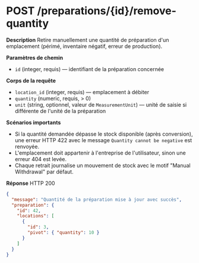 # POST /preparations/{id}/remove-quantity

**Description**
Retire manuellement une quantité de préparation d'un emplacement (périmé, inventaire négatif, erreur de production).

**Paramètres de chemin**
- `id` (integer, requis) — identifiant de la préparation concernée

**Corps de la requête**
- `location_id` (integer, requis) — emplacement à débiter
- `quantity` (numeric, requis, > 0)
- `unit` (string, optionnel, valeur de `MeasurementUnit`) — unité de saisie si différente de l'unité de la préparation

**Scénarios importants**
- Si la quantité demandée dépasse le stock disponible (après conversion), une erreur HTTP 422 avec le message `Quantity cannot be negative` est renvoyée.
- L'emplacement doit appartenir à l'entreprise de l'utilisateur, sinon une erreur 404 est levée.
- Chaque retrait journalise un mouvement de stock avec le motif "Manual Withdrawal" par défaut.

**Réponse**
HTTP 200

```json
{
  "message": "Quantité de la préparation mise à jour avec succès",
  "preparation": {
    "id": 42,
    "locations": [
      {
        "id": 3,
        "pivot": { "quantity": 10 }
      }
    ]
  }
}
```
